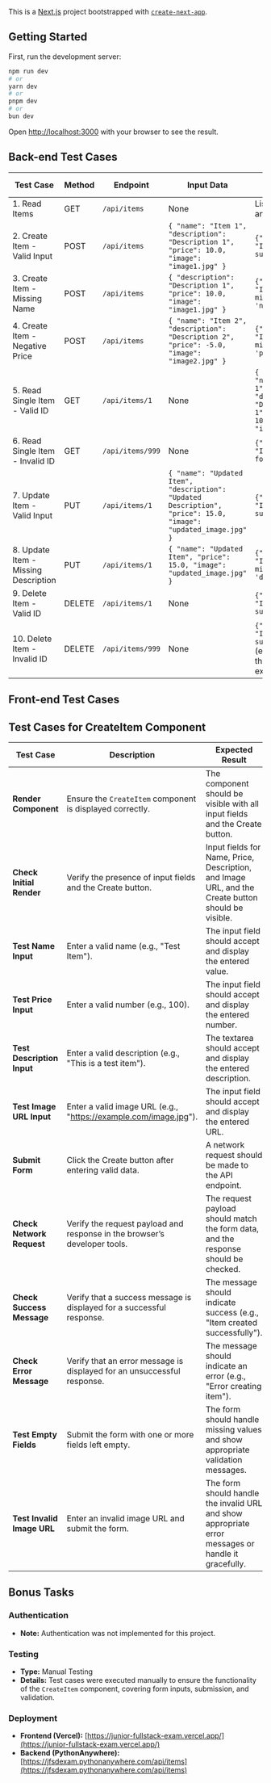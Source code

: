 This is a [Next.js](https://nextjs.org/) project bootstrapped with [`create-next-app`](https://github.com/vercel/next.js/tree/canary/packages/create-next-app).

## Getting Started

First, run the development server:

```bash
npm run dev
# or
yarn dev
# or
pnpm dev
# or
bun dev
```

Open [http://localhost:3000](http://localhost:3000) with your browser to see the result.

## Back-end Test Cases

| **Test Case**                        | **Method** | **Endpoint**     | **Input Data**                                                                 | **Expected Output**                                                              | **Status Code** |
|--------------------------------------|------------|------------------|--------------------------------------------------------------------------------|----------------------------------------------------------------------------------|-----------------|
| 1. Read Items                        | GET        | `/api/items`     | None                                                                           | List of items or an empty list                                                   | 200             |
| 2. Create Item - Valid Input         | POST       | `/api/items`     | `{ "name": "Item 1", "description": "Description 1", "price": 10.0, "image": "image1.jpg" }` | `{"message": "Item created successfully"}`                                        | 201             |
| 3. Create Item - Missing Name        | POST       | `/api/items`     | `{ "description": "Description 1", "price": 10.0, "image": "image1.jpg" }`      | `{"message": "Invalid or missing 'name'"}`                                       | 400             |
| 4. Create Item - Negative Price      | POST       | `/api/items`     | `{ "name": "Item 2", "description": "Description 2", "price": -5.0, "image": "image2.jpg" }` | `{"message": "Invalid or missing 'price'"}`                                       | 400             |
| 5. Read Single Item - Valid ID       | GET        | `/api/items/1`   | None                                                                           | `{ "id": 1, "name": "Item 1", "description": "Description 1", "price": 10.0, "image": "image1.jpg" }` | 200             |
| 6. Read Single Item - Invalid ID     | GET        | `/api/items/999` | None                                                                           | `{"message": "Item not found"}`                                                   | 404             |
| 7. Update Item - Valid Input         | PUT        | `/api/items/1`   | `{ "name": "Updated Item", "description": "Updated Description", "price": 15.0, "image": "updated_image.jpg" }` | `{"message": "Item updated successfully"}`                                        | 200             |
| 8. Update Item - Missing Description | PUT        | `/api/items/1`   | `{ "name": "Updated Item", "price": 15.0, "image": "updated_image.jpg" }`       | `{"message": "Invalid or missing 'description'"}`                                | 400             |
| 9. Delete Item - Valid ID            | DELETE     | `/api/items/1`   | None                                                                           | `{"message": "Item deleted successfully"}`                                        | 200             |
| 10. Delete Item - Invalid ID         | DELETE     | `/api/items/999` | None                                                                           | `{"message": "Item deleted successfully"}` (even though the item doesn't exist)  | 200             |

## Front-end Test Cases
## Test Cases for CreateItem Component

| **Test Case**                     | **Description**                                                        | **Expected Result**                                                  | **Actual Result**                        | **Status** |
|----------------------------------|------------------------------------------------------------------------|-----------------------------------------------------------------------|------------------------------------------|------------|
| **Render Component**              | Ensure the `CreateItem` component is displayed correctly.                | The component should be visible with all input fields and the Create button. | Passed                                   | Pass       |
| **Check Initial Render**          | Verify the presence of input fields and the Create button.               | Input fields for Name, Price, Description, and Image URL, and the Create button should be visible. | Passed                                   | Pass       |
| **Test Name Input**               | Enter a valid name (e.g., "Test Item").                                 | The input field should accept and display the entered value.           | Passed                                   | Pass       |
| **Test Price Input**              | Enter a valid number (e.g., 100).                                       | The input field should accept and display the entered number.          | Passed                                   | Pass       |
| **Test Description Input**        | Enter a valid description (e.g., "This is a test item").               | The textarea should accept and display the entered description.       | Passed                                   | Pass       |
| **Test Image URL Input**          | Enter a valid image URL (e.g., "https://example.com/image.jpg").        | The input field should accept and display the entered URL.             | Passed                                   | Pass       |
| **Submit Form**                   | Click the Create button after entering valid data.                     | A network request should be made to the API endpoint.                  | Passed                                   | Pass       |
| **Check Network Request**         | Verify the request payload and response in the browser’s developer tools. | The request payload should match the form data, and the response should be checked. | Passed                                   | Pass       |
| **Check Success Message**         | Verify that a success message is displayed for a successful response.  | The message should indicate success (e.g., "Item created successfully"). | Passed                                   | Pass       |
| **Check Error Message**           | Verify that an error message is displayed for an unsuccessful response. | The message should indicate an error (e.g., "Error creating item").     | Passed                                   | Pass       |
| **Test Empty Fields**             | Submit the form with one or more fields left empty.                    | The form should handle missing values and show appropriate validation messages. | Passed                                   | Pass       |
| **Test Invalid Image URL**        | Enter an invalid image URL and submit the form.                         | The form should handle the invalid URL and show appropriate error messages or handle it gracefully. | Passed                                   | Pass       |

## Bonus Tasks

### Authentication
- **Note:** Authentication was not implemented for this project.

### Testing
- **Type:** Manual Testing
- **Details:** Test cases were executed manually to ensure the functionality of the `CreateItem` component, covering form inputs, submission, and validation.

### Deployment
- **Frontend (Vercel):** [https://junior-fullstack-exam.vercel.app/](https://junior-fullstack-exam.vercel.app/)
- **Backend (PythonAnywhere):** [https://jfsdexam.pythonanywhere.com/api/items](https://jfsdexam.pythonanywhere.com/api/items)




